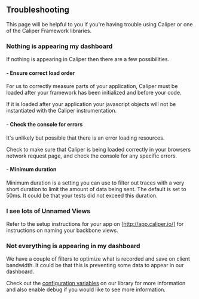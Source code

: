 ## Troubleshooting

This page will be helpful to you if you're having trouble using Caliper or one
of the Caliper Framework libraries.

### Nothing is appearing my dashboard

If nothing is appearing in Caliper then there are a few possibilities.

#### - Ensure correct load order

For us to correctly measure parts of your application, Caliper must be loaded after your framework has been initialized and before your code.

If it is loaded after your application your javascript objects will not be instantiated with the Caliper instrumentation.

#### - Check the console for errors

It's unlikely but possible that there is an error loading resources.

Check to make sure that Caliper is being loaded correctly in your browsers
network request page, and check the console for any specific errors.

#### - Minimum duration

Minimum duration is a setting you can use to filter out traces with a very short duration to limit the amount of data being sent. The default is set to 50ms. It could be that your tests did not exceed this duration.

### I see lots of Unnamed Views

Refer to the setup instructions for your app on [http://app.caliper.io/] for instructions on naming your backbone views.

### Not everything is appearing in my dashboard

We have a couple of filters to optimize what is recorded and save on client bandwidth. It could be that this is preventing some data to appear in our dashboard.

Check out the [configuration variables](/configuration.html) on our library for more information and also enable debug if you would like to see more information.